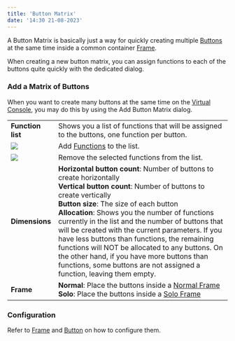 ```yaml
---
title: 'Button Matrix'
date: '14:30 21-08-2023'
---
```


A Button Matrix is basically just a way for quickly creating multiple [Buttons](button) at the same time inside a common container [Frame](frame).

When creating a new button matrix, you can assign functions to each of the buttons quite quickly with the dedicated dialog.

### Add a Matrix of Buttons

When you want to create many buttons at the same time on the [Virtual Console](virtual-console), you may do this by using the Add Button Matrix dialog.

|     |     |
| --- | --- |
| **Function list** | Shows you a list of functions that will be assigned to the buttons, one function per button. |
| ![](/basics/edit_add.png) | Add [Functions](/basics/glossary-and-concepts#function) to the list. |
| ![](/basics/edit_remove.png) | Remove the selected functions from the list. |
| **Dimensions** | **Horizontal button count**: Number of buttons to create horizontally<br>**Vertical button count**: Number of buttons to create vertically<br>**Button size**: The size of each button<br>**Allocation**: Shows you the number of functions currently in the list and the number of buttons that will be created with the current parameters. If you have less buttons than functions, the remaining functions will NOT be allocated to any buttons. On the other hand, if you have more buttons than functions, some buttons are not assigned a function, leaving them empty. |
| **Frame** | **Normal**: Place the buttons inside a [Normal Frame](frame)<br>**Solo**: Place the buttons inside a [Solo Frame](solo-frame) |

### Configuration

Refer to [Frame](frame) and [Button](button) on how to configure them.